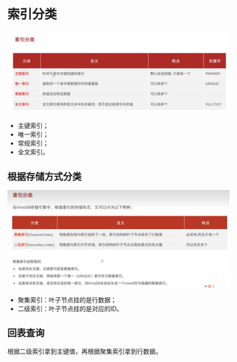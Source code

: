 # 索引分类
![](./imgs/index_cat00.png)

- 主键索引；
- 唯一索引；
- 常规索引；
- 全文索引。
## 根据存储方式分类
![](./imgs/index_cat01.png)

- 聚集索引：叶子节点挂的是行数据；
- 二级索引：叶子节点挂的是对应的ID。
## 回表查询
根据二级索引拿到主键值，再根据聚集索引拿到行数据。